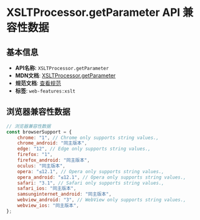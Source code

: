 # XSLTProcessor.getParameter API 兼容性数据

## 基本信息

- **API名称**: `XSLTProcessor.getParameter`
- **MDN文档**: [XSLTProcessor.getParameter](https://developer.mozilla.org/docs/Web/API/XSLTProcessor/getParameter)
- **规范文档**: [查看规范](https://dom.spec.whatwg.org/#dom-xsltprocessor-getparameter)
- **标签**: `web-features:xslt`

## 浏览器兼容性数据

```javascript
// 浏览器兼容性数据
const browserSupport = {
    chrome: "1", // Chrome only supports string values.,
    chrome_android: "同主版本",
    edge: "12", // Edge only supports string values.,
    firefox: "1",
    firefox_android: "同主版本",
    oculus: "同主版本",
    opera: "≤12.1", // Opera only supports string values.,
    opera_android: "≤12.1", // Opera only supports string values.,
    safari: "3.1", // Safari only supports string values.,
    safari_ios: "同主版本",
    samsunginternet_android: "同主版本",
    webview_android: "3", // WebView only supports string values.,
    webview_ios: "同主版本",
};

```

